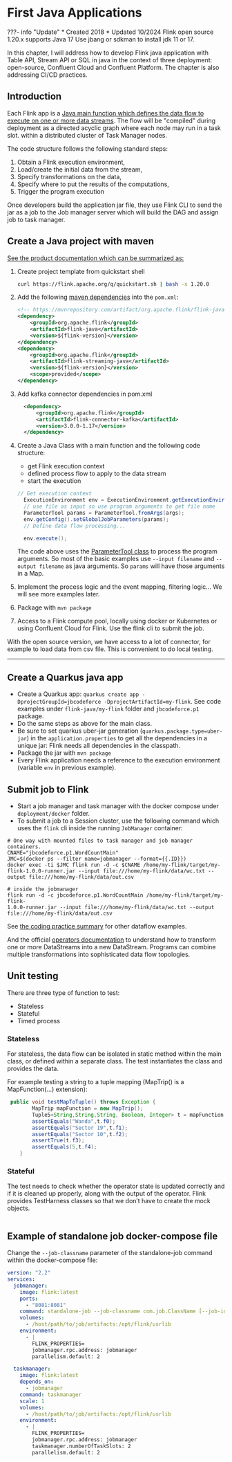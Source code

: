 # First Java Applications

???- info "Update"
    * Created 2018 
    * Updated 10/2024
    Flink open source 1.20.x supports Java 17
    Use jbang or sdkman to install jdk 11 or 17.

In this chapter, I will address how to develop Flink java application with Table API, Stream API or SQL in java in the context of three deployment: open-source, Confluent Cloud and Confluent Platform. The chapter is also addressing CI/CD practices.

## Introduction

Each Flink app is a [Java main function which defines the data flow to execute on one or more data streams](https://ci.apache.org/projects/flink/flink-docs-release-1.20/dev/datastream_api.html#anatomy-of-a-flink-program). The flow will be "compiled" during deployment as a directed acyclic graph where each node may run in a task slot. within a distributed cluster of Task Manager nodes.

The code structure follows the following standard steps:

1. Obtain a Flink execution environment,
1. Load/create the initial data from the stream,
1. Specify transformations on the data,
1. Specify where to put the results of the computations,
1. Trigger the program execution

Once developers build the application jar file, they use Flink CLI to send the jar as a job to the Job manager server which will build the DAG and assign job to task manager. 

## Create a Java project with maven

[See the product documentation which can be summarized as:](https://nightlies.apache.org/flink/flink-docs-release-1.20/docs/dev/configuration/overview/)

1. Create project template from quickstart shell

    ```sh
    curl https://flink.apache.org/q/quickstart.sh | bash -s 1.20.0
    ```

1. Add the following [maven dependencies](https://mvnrepository.com/artifact/org.apache.flink) into the `pom.xml`:

    ```xml
    <!-- https://mvnrepository.com/artifact/org.apache.flink/flink-java -->
    <dependency>
        <groupId>org.apache.flink</groupId>
        <artifactId>flink-java</artifactId>
        <version>${flink-version}</version>
    </dependency>
    <dependency>
        <groupId>org.apache.flink</groupId>
        <artifactId>flink-streaming-java</artifactId>
        <version>${flink-version}</version>
        <scope>provided</scope>
    </dependency>
    ```

1. Add kafka connector dependencies in pom.xml

    ```xml
      <dependency>
          <groupId>org.apache.flink</groupId>
          <artifactId>flink-connector-kafka</artifactId>
          <version>3.0.0-1.17</version>
      </dependency>
    ```


1. Create a Java Class with a main function and the following code structure:

    * get Flink execution context
    * defined process flow to apply to the data stream
    * start the execution

    ```java
    // Get execution context
      ExecutionEnvironment env = ExecutionEnvironment.getExecutionEnvironment();
      // use file as input so use program arguments to get file name
      ParameterTool params = ParameterTool.fromArgs(args);
      env.getConfig().setGlobalJobParameters(params);
      // Define data flow processing...

      env.execute();
    ```

    The code above uses the [ParameterTool  class](https://ci.apache.org/projects/flink/flink-docs-stable/api/java/org/apache/flink/api/java/utils/ParameterTool.html) to process the program arguments. 
    So most of the basic examples use `--input filename` and `--output filename` as java arguments. So `params` will have those arguments in a Map. 

1. Implement the process logic and the event mapping, filtering logic... We will see more examples later.
1. Package with `mvn package`
1. Access to a Flink compute pool, locally using docker or Kubernetes or using Confluent Cloud for Flink. Use the flink cli to submit the job. 

With the open source version, we have access to a lot of connector, for example to load data from csv file. This is convenient to do local testing.

---

## Create a Quarkus java app

* Create a Quarkus app: `quarkus create app -DprojectGroupId=jbcodeforce -DprojectArtifactId=my-flink`. See code examples under `flink-java/my-flink` folder and `jbcodeforce.p1` package.
* Do the same steps as above for the main class.
* Be sure to set quarkus uber-jar generation (`quarkus.package.type=uber-jar`) in the `application.properties` to get all the dependencies in a unique jar: Flink needs all dependencies in the classpath.
* Package the jar with `mvn package`
* Every Flink application needs a reference to the execution environment (variable `env` in previous example). 

## Submit job to Flink

* Start a job manager and task manager with the docker compose under `deployment/docker` folder.
* To submit a job to a Session cluster, use the following command which uses the `flink` cli inside the running `JobManager` container:

```shell
# One way with mounted files to task manager and job manager containers.
CNAME="jbcodeforce.p1.WordCountMain"
JMC=$(docker ps --filter name=jobmanager --format={{.ID}})
docker exec -ti $JMC flink run -d -c $CNAME /home/my-flink/target/my-flink-1.0.0-runner.jar --input file:///home/my-flink/data/wc.txt --output file:///home/my-flink/data/out.csv 

# inside the jobmanager
flink run -d -c jbcodeforce.p1.WordCountMain /home/my-flink/target/my-flink-
1.0.0-runner.jar --input file:///home/my-flink/data/wc.txt --output file:///home/my-flink/data/out.csv
```

See [the coding practice summary](./programming.md) for other dataflow examples.

And the official [operators documentation](https://ci.apache.org/projects/flink/flink-docs-stable/dev/stream/operators/) to understand how to transform one or more DataStreams into a new DataStream. Programs can combine multiple transformations into sophisticated data flow topologies.

## Unit testing

There are three type of function to test:

* Stateless
* Stateful
* Timed process

### Stateless

For stateless, the data flow can be isolated in static method within the main class, or defined within a separate class. The test instantiates the class and provides the data.

For example testing a string to a tuple mapping (MapTrip() is a MapFunction(...) extension):

```java
 public void testMapToTuple() throws Exception {
        MapTrip mapFunction = new MapTrip();
        Tuple5<String,String,String, Boolean, Integer> t = mapFunction.map("id_4214,PB7526,Sedan,Wanda,yes,Sector 19,Sector 10,5");
        assertEquals("Wanda",t.f0);
        assertEquals("Sector 19",t.f1);
        assertEquals("Sector 10",t.f2);
        assertTrue(t.f3);
        assertEquals(5,t.f4);
    }
```

### Stateful

The test needs to check whether the operator state is updated correctly and if it is cleaned up properly, along with the output of the operator. Flink provides TestHarness classes so that we don’t have to create the mock objects.

```java
```

## Example of standalone job docker-compose file

Change the `--job-classname` parameter of the standalone-job command within the docker-compose file:

```yaml
version: "2.2"
services:
  jobmanager:
    image: flink:latest
    ports:
      - "8081:8081"
    command: standalone-job --job-classname com.job.ClassName [--job-id <job id>] [--fromSavepoint /path/to/savepoint [--allowNonRestoredState]] [job arguments]
    volumes:
      - /host/path/to/job/artifacts:/opt/flink/usrlib
    environment:
      - |
        FLINK_PROPERTIES=
        jobmanager.rpc.address: jobmanager
        parallelism.default: 2

  taskmanager:
    image: flink:latest
    depends_on:
      - jobmanager
    command: taskmanager
    scale: 1
    volumes:
      - /host/path/to/job/artifacts:/opt/flink/usrlib
    environment:
      - |
        FLINK_PROPERTIES=
        jobmanager.rpc.address: jobmanager
        taskmanager.numberOfTaskSlots: 2
        parallelism.default: 2
```
